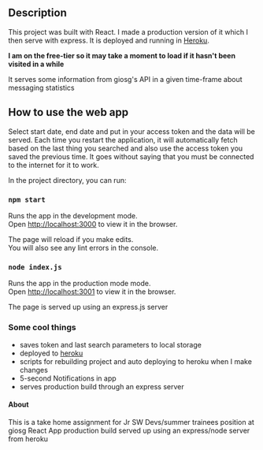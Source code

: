 ## Description
This project was built with React. I made a production version of it which I then serve with express. It is deployed and running in [Heroku](https://chat-data-oheneba.herokuapp.com/).

**I am on the free-tier so it may take a moment to load if it hasn't been visited in a while**

It serves some information from giosg's API in a given time-frame about messaging statistics

## How to use the web app

Select start date, end date and put in your access token and the data will be served.
Each time you restart the application, it will automatically fetch based on the
last thing you searched and also use the access token you saved the previous time.
It goes without saying that you must be connected to the internet for it to work.

In the project directory, you can run:

### `npm start`

Runs the app in the development mode.<br />
Open [http://localhost:3000](http://localhost:3000) to view it in the browser.

The page will reload if you make edits.<br />
You will also see any lint errors in the console.

### `node index.js`

Runs the app in the production mode mode.<br />
Open [http://localhost:3001](http://localhost:3001) to view it in the browser.

The page is served up using an express.js server

### Some cool things
* saves token and last search parameters to local storage
* deployed to [heroku](https://chat-data-oheneba.herokuapp.com/)
* scripts for rebuilding project and auto deploying to heroku when I make changes
* 5-second Notifications in app
* serves production build through an express server

#### About
This is a take home assignment for Jr SW Devs/summer trainees position at giosg
React App production build served up using an express/node server from heroku
